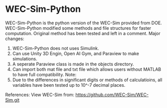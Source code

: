 # WEC-Sim-Python
WEC-Sim-Python is the python version of the WEC-Sim provided from DOE. 
WEC-Sim-Python modified some methods and file structures for faster computation.
Original method has been tested and left in a comment. 
Major changes:
1. WEC-Sim-Python does not uses Simulink.
2. Can use Unity 3D Engin, Open AI Gym, and Paraview to make simulations.
3. A seperate Paraview class is made in the objects directory.
4. Can import both mat file and txt file which allows users without MATLAB to have full compatibility.
Note: 
1. Due to the  differences in significant digits or methods of calculatioins, all variables have been tested up to 10^-7 decimal places.

References:
View WEC-Sim from: https://github.com/WEC-Sim/WEC-Sim.git
